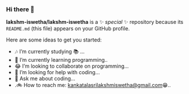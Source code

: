 ### Hi there 👋


**lakshm-iswetha/lakshm-iswetha** is a ✨ _special_ ✨ repository because its `README.md` (this file) appears on your GitHub profile.

Here are some ideas to get you started:

- 🎶 I’m currently studying 📚 ...
- 👀 I’m currently learning programming..
- 😂 I’m looking to collaborate on programming...
- 🤔 I’m looking for help with coding...
- 💬 Ask me about coding...
- .🚲 How to reach me: kankatalasrilakshmiswetha@gmail.com😁..


